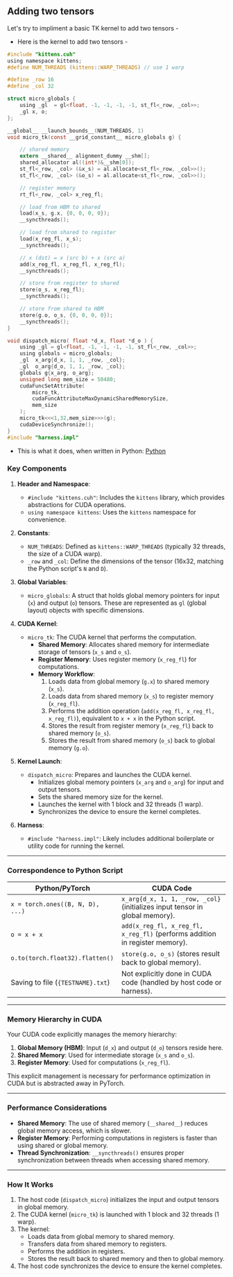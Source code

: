 ## Adding two tensors
Let's try to impliment a basic TK kernel to add two tensors - 

* Here is the kernel to add two tensors - 

```c
#include "kittens.cuh"
using namespace kittens;
#define NUM_THREADS (kittens::WARP_THREADS) // use 1 warp

#define _row 16
#define _col 32

struct micro_globals {
    using _gl  = gl<float, -1, -1, -1, -1, st_fl<_row, _col>>;
    _gl x, o;
};

__global__ __launch_bounds__(NUM_THREADS, 1)
void micro_tk(const __grid_constant__ micro_globals g) {

    // shared memory
    extern __shared__ alignment_dummy __shm[];
    shared_allocator al((int*)&__shm[0]);
    st_fl<_row, _col> (&x_s) = al.allocate<st_fl<_row, _col>>();
    st_fl<_row, _col> (&o_s) = al.allocate<st_fl<_row, _col>>();

    // register memory 
    rt_fl<_row, _col> x_reg_fl;

    // load from HBM to shared
    load(x_s, g.x, {0, 0, 0, 0});
    __syncthreads();

    // load from shared to register
    load(x_reg_fl, x_s);
    __syncthreads();

    // x (dst) = x (src b) + x (src a)
    add(x_reg_fl, x_reg_fl, x_reg_fl);
    __syncthreads();

    // store from register to shared
    store(o_s, x_reg_fl);
    __syncthreads();

    // store from shared to HBM
    store(g.o, o_s, {0, 0, 0, 0});
    __syncthreads();
}

void dispatch_micro( float *d_x, float *d_o ) {
    using _gl = gl<float, -1, -1, -1, -1, st_fl<_row, _col>>;
    using globals = micro_globals;
    _gl  x_arg{d_x, 1, 1, _row, _col};
    _gl  o_arg{d_o, 1, 1, _row, _col};
    globals g{x_arg, o_arg};
    unsigned long mem_size = 50480; 
    cudaFuncSetAttribute(
        micro_tk,
        cudaFuncAttributeMaxDynamicSharedMemorySize,
        mem_size
    );
    micro_tk<<<1,32,mem_size>>>(g);
    cudaDeviceSynchronize();
}
#include "harness.impl"

```

* This is what it does, when written in Python: [Python](https://github.com/HazyResearch/ThunderKittens/blob/87b30649818d93ecae61827ef4470545cfd85cc1/simple_kernels/micro_add/gentests.py#L24) 

### **Key Components**
1. **Header and Namespace**:
   - `#include "kittens.cuh"`: Includes the `kittens` library, which provides abstractions for CUDA operations.
   - `using namespace kittens`: Uses the `kittens` namespace for convenience.

2. **Constants**:
   - `NUM_THREADS`: Defined as `kittens::WARP_THREADS` (typically 32 threads, the size of a CUDA warp).
   - `_row` and `_col`: Define the dimensions of the tensor (16x32, matching the Python script's `N` and `D`).

3. **Global Variables**:
   - `micro_globals`: A struct that holds global memory pointers for input (`x`) and output (`o`) tensors. These are represented as `gl` (global layout) objects with specific dimensions.

4. **CUDA Kernel**:
   - `micro_tk`: The CUDA kernel that performs the computation.
     - **Shared Memory**: Allocates shared memory for intermediate storage of tensors (`x_s` and `o_s`).
     - **Register Memory**: Uses register memory (`x_reg_fl`) for computations.
     - **Memory Workflow**:
       1. Loads data from global memory (`g.x`) to shared memory (`x_s`).
       2. Loads data from shared memory (`x_s`) to register memory (`x_reg_fl`).
       3. Performs the addition operation (`add(x_reg_fl, x_reg_fl, x_reg_fl)`), equivalent to `x + x` in the Python script.
       4. Stores the result from register memory (`x_reg_fl`) back to shared memory (`o_s`).
       5. Stores the result from shared memory (`o_s`) back to global memory (`g.o`).

5. **Kernel Launch**:
   - `dispatch_micro`: Prepares and launches the CUDA kernel.
     - Initializes global memory pointers (`x_arg` and `o_arg`) for input and output tensors.
     - Sets the shared memory size for the kernel.
     - Launches the kernel with 1 block and 32 threads (1 warp).
     - Synchronizes the device to ensure the kernel completes.

6. **Harness**:
   - `#include "harness.impl"`: Likely includes additional boilerplate or utility code for running the kernel.

---

### **Correspondence to Python Script**
| **Python/PyTorch**                     | **CUDA Code**                                                                 |
|----------------------------------------|-------------------------------------------------------------------------------|
| `x = torch.ones((B, N, D), ...)`       | `x_arg{d_x, 1, 1, _row, _col}` (initializes input tensor in global memory).   |
| `o = x + x`                            | `add(x_reg_fl, x_reg_fl, x_reg_fl)` (performs addition in register memory).   |
| `o.to(torch.float32).flatten()`        | `store(g.o, o_s)` (stores result back to global memory).                      |
| Saving to file (`{TESTNAME}.txt`)      | Not explicitly done in CUDA code (handled by host code or harness).           |

---

### **Memory Hierarchy in CUDA**
Your CUDA code explicitly manages the memory hierarchy:
1. **Global Memory (HBM)**: Input (`d_x`) and output (`d_o`) tensors reside here.
2. **Shared Memory**: Used for intermediate storage (`x_s` and `o_s`).
3. **Register Memory**: Used for computations (`x_reg_fl`).

This explicit management is necessary for performance optimization in CUDA but is abstracted away in PyTorch.

---

### **Performance Considerations**
- **Shared Memory**: The use of shared memory (`__shared__`) reduces global memory access, which is slower.
- **Register Memory**: Performing computations in registers is faster than using shared or global memory.
- **Thread Synchronization**: `__syncthreads()` ensures proper synchronization between threads when accessing shared memory.

---

### **How It Works**
1. The host code (`dispatch_micro`) initializes the input and output tensors in global memory.
2. The CUDA kernel (`micro_tk`) is launched with 1 block and 32 threads (1 warp).
3. The kernel:
   - Loads data from global memory to shared memory.
   - Transfers data from shared memory to registers.
   - Performs the addition in registers.
   - Stores the result back to shared memory and then to global memory.
4. The host code synchronizes the device to ensure the kernel completes.

